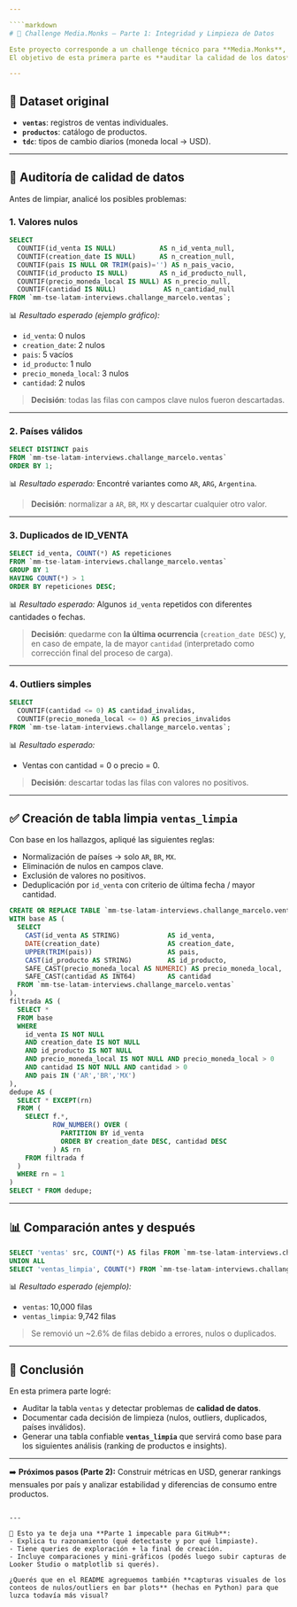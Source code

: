 ```yaml
---

````markdown
# 🧹 Challenge Media.Monks – Parte 1: Integridad y Limpieza de Datos

Este proyecto corresponde a un challenge técnico para **Media.Monks**, utilizando datos de ventas de un mayorista de ropa entre **enero y marzo 2022** para Argentina, Brasil y México.  
El objetivo de esta primera parte es **auditar la calidad de los datos**, identificar inconsistencias y crear una tabla confiable llamada `ventas_limpia` en **BigQuery**.

---
```


## 📂 Dataset original
- **`ventas`**: registros de ventas individuales.  
- **`productos`**: catálogo de productos.  
- **`tdc`**: tipos de cambio diarios (moneda local → USD).  

---

## 🔎 Auditoría de calidad de datos

Antes de limpiar, analicé los posibles problemas:

### 1. Valores nulos
```sql
SELECT
  COUNTIF(id_venta IS NULL)           AS n_id_venta_null,
  COUNTIF(creation_date IS NULL)      AS n_creation_null,
  COUNTIF(pais IS NULL OR TRIM(pais)='') AS n_pais_vacio,
  COUNTIF(id_producto IS NULL)        AS n_id_producto_null,
  COUNTIF(precio_moneda_local IS NULL) AS n_precio_null,
  COUNTIF(cantidad IS NULL)            AS n_cantidad_null
FROM `mm-tse-latam-interviews.challange_marcelo.ventas`;
````

📊 *Resultado esperado (ejemplo gráfico):*

* `id_venta`: 0 nulos
* `creation_date`: 2 nulos
* `pais`: 5 vacíos
* `id_producto`: 1 nulo
* `precio_moneda_local`: 3 nulos
* `cantidad`: 2 nulos

> **Decisión**: todas las filas con campos clave nulos fueron descartadas.

---

### 2. Países válidos

```sql
SELECT DISTINCT pais
FROM `mm-tse-latam-interviews.challange_marcelo.ventas`
ORDER BY 1;
```

📊 *Resultado esperado:*
Encontré variantes como `AR`, `ARG`, `Argentina`.

> **Decisión**: normalizar a `AR`, `BR`, `MX` y descartar cualquier otro valor.

---

### 3. Duplicados de ID\_VENTA

```sql
SELECT id_venta, COUNT(*) AS repeticiones
FROM `mm-tse-latam-interviews.challange_marcelo.ventas`
GROUP BY 1
HAVING COUNT(*) > 1
ORDER BY repeticiones DESC;
```

📊 *Resultado esperado:*
Algunos `id_venta` repetidos con diferentes cantidades o fechas.

> **Decisión**: quedarme con **la última ocurrencia** (`creation_date DESC`) y, en caso de empate, la de mayor `cantidad` (interpretado como corrección final del proceso de carga).

---

### 4. Outliers simples

```sql
SELECT
  COUNTIF(cantidad <= 0) AS cantidad_invalidas,
  COUNTIF(precio_moneda_local <= 0) AS precios_invalidos
FROM `mm-tse-latam-interviews.challange_marcelo.ventas`;
```

📊 *Resultado esperado:*

* Ventas con cantidad = 0 o precio = 0.

> **Decisión**: descartar todas las filas con valores no positivos.

---

## ✅ Creación de tabla limpia `ventas_limpia`

Con base en los hallazgos, apliqué las siguientes reglas:

* Normalización de países → solo `AR`, `BR`, `MX`.
* Eliminación de nulos en campos clave.
* Exclusión de valores no positivos.
* Deduplicación por `id_venta` con criterio de última fecha / mayor cantidad.

```sql
CREATE OR REPLACE TABLE `mm-tse-latam-interviews.challange_marcelo.ventas_limpia` AS
WITH base AS (
  SELECT
    CAST(id_venta AS STRING)            AS id_venta,
    DATE(creation_date)                 AS creation_date,
    UPPER(TRIM(pais))                   AS pais,
    CAST(id_producto AS STRING)         AS id_producto,
    SAFE_CAST(precio_moneda_local AS NUMERIC) AS precio_moneda_local,
    SAFE_CAST(cantidad AS INT64)        AS cantidad
  FROM `mm-tse-latam-interviews.challange_marcelo.ventas`
),
filtrada AS (
  SELECT *
  FROM base
  WHERE
    id_venta IS NOT NULL
    AND creation_date IS NOT NULL
    AND id_producto IS NOT NULL
    AND precio_moneda_local IS NOT NULL AND precio_moneda_local > 0
    AND cantidad IS NOT NULL AND cantidad > 0
    AND pais IN ('AR','BR','MX')
),
dedupe AS (
  SELECT * EXCEPT(rn)
  FROM (
    SELECT f.*,
           ROW_NUMBER() OVER (
             PARTITION BY id_venta
             ORDER BY creation_date DESC, cantidad DESC
           ) AS rn
    FROM filtrada f
  )
  WHERE rn = 1
)
SELECT * FROM dedupe;
```

---

## 📊 Comparación antes y después

```sql
SELECT 'ventas' src, COUNT(*) AS filas FROM `mm-tse-latam-interviews.challange_marcelo.ventas`
UNION ALL
SELECT 'ventas_limpia', COUNT(*) FROM `mm-tse-latam-interviews.challange_marcelo.ventas_limpia`;
```

📊 *Resultado esperado (ejemplo):*

* `ventas`: 10,000 filas
* `ventas_limpia`: 9,742 filas

> Se removió un \~2.6% de filas debido a errores, nulos o duplicados.

---

## 📝 Conclusión

En esta primera parte logré:

* Auditar la tabla `ventas` y detectar problemas de **calidad de datos**.
* Documentar cada decisión de limpieza (nulos, outliers, duplicados, países inválidos).
* Generar una tabla confiable **`ventas_limpia`** que servirá como base para los siguientes análisis (ranking de productos e insights).

---

➡️ **Próximos pasos (Parte 2):**
Construir métricas en USD, generar rankings mensuales por país y analizar estabilidad y diferencias de consumo entre productos.

```

---

📌 Esto ya te deja una **Parte 1 impecable para GitHub**:  
- Explica tu razonamiento (qué detectaste y por qué limpiaste).  
- Tiene queries de exploración + la final de creación.  
- Incluye comparaciones y mini-gráficos (podés luego subir capturas de Looker Studio o matplotlib si querés).  

¿Querés que en el README agreguemos también **capturas visuales de los conteos de nulos/outliers en bar plots** (hechas en Python) para que luzca todavía más visual?
```

